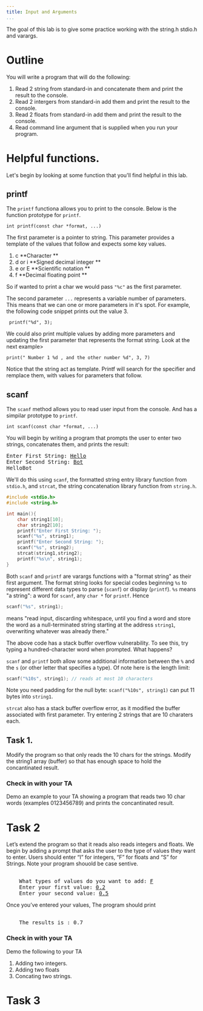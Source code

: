 ```yaml
---
title: Input and Arguments
...
```


The goal of this lab is to give some practice working with the string.h stdio.h and varargs.

# Outline
You will write a program that will do the following: 
1. Read 2 string from standard-in and concatenate them and print the result to the console. 
2. Read 2 intergers from standard-in add them and print the result to the console. 
3. Read 2 floats from standard-in add them and print the result to the console.  
4. Read command line argument that is supplied when you run your program. 


# Helpful functions. 
Let's begin by looking at some function that you'll find helpful in this lab. 

## printf
The `printf` functiona allows you to print to the console. Below is the function prototype for `printf`.  
```
int printf(const char *format, ...) 
```
The first parameter is a pointer to string.  This parameter provides a template of the values that follow and expects some key values.  


1.  c         **Character            **
2.  d or i    **Signed decimal integer **
3.  e or E    **Scientific notation     **
4.  f         **Decimal floating point  **

So if wanted to print a char we would pass `"%c"` as the first parameter. 
 
The second parameter `...` represents a variable number of parameters.  This means that we can one or more parameters in it's spot.  For example, the following code snippet prints out the value 3. 

```
 printf("%d", 3); 
```

We could also print multiple values by adding more parameters and updating the first parameter that represents the format string. Look at the next example> 

``` 
print(" Number 1 %d , and the other number %d", 3, 7) 
```

Notice that the string act as template. Printf will search for the specifier and remplace them, with values for parameters that follow.

## scanf 
The `scanf` method allows you to read user input from the console. And has a simpilar prototype to `printf`. 

```
int scanf(const char *format, ...)
```

You will begin by writing a program that prompts the user to enter two strings, concatenates them, and prints the result:

<pre>
Enter First String: <ins>Hello</ins>
Enter Second String: <ins>Bot</ins>
HelloBot
</pre>

We'll do this using `scanf`, the formatted string entry library function from `stdio.h`,
and `strcat`, the string concatenation library function from `string.h`.

```c
#include <stdio.h>
#include <string.h>

int main(){
    char string1[10];
    char string2[10];
    printf("Enter First String: ");
    scanf("%s", string1);
    printf("Enter Second String: ");
    scanf("%s", string2);
    strcat(string1,string2);
    printf("%s\n", string1);
}
```

Both `scanf` and `printf` are varargs functions with a "format string" as their first argument.
The format string looks for special codes beginning `%s` to represent different data types to parse (`scanf`) or display (`printf`).
`%s` means "a string": a word for `scanf`, any `char *` for `printf`.
Hence

```c
scanf("%s", string1);
```

means "read input, discarding whitespace, until you find a word and store the word as a null-terminated string starting at the address `string1`, overwriting whatever was already there."

The above code has a stack buffer overflow vulnerability.
To see this, try typing a hundred-character word when prompted.
What happens?

`scanf` and `printf` both allow some additional information between the `%` and the `s` (or other letter that specifies a type).
Of note here is the length limit:

```c
scanf("%10s", string1); // reads at most 10 characters
```

Note you need padding for the null byte: `scanf("%10s", string1)` can put 11 bytes into `string1`.

`strcat` also has a stack buffer overflow error, as it modified the buffer associated with first parameter.  Try entering 2 strings that are 10 charaters each. 

## Task 1.
Modify the program so that only reads the 10 chars for the strings. 
Modify the string1 array (buffer) so that has enough space to hold the concantinated result. 

### Check in with your TA
Demo an example to your TA showing a program that reads two 10 char words (examples 0123456789) and prints the concantinated result. 



# Task 2
Let’s extend the program so that it reads also reads integers and floats. We begin by adding a prompt that asks the user to the type of values they want to enter.  Users should enter “I” for integers, “F” for floats and “S” for Strings. Note your program shouold be case sentive.   


<pre> 
    What types of values do you want to add: <ins>F</ins>
    Enter your first value: <ins>0.2</ins>
    Enter your second value: <ins>0.5</ins> 
</pre> 

Once you’ve entered your values, The program should print

<pre> 
    The results is : 0.7 
</pre> 



### Check in with your TA
Demo the following to your TA 

1. Adding two integers. 
2. Adding two floats
3. Concating two strings. 

# Task 3 




